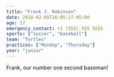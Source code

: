 ```yaml
---
title: "Frank J. Robinson"
date: 2018-02-05T16:05:27-05:00
age: 17
emergency_contact: +1 (555) 555 5555
sports: ["soccer", "baseball"]
team: "Turtles"
practices: ["Monday", "Thursday"]
year: "junior"
---
```


Frank, our number one second baseman!

